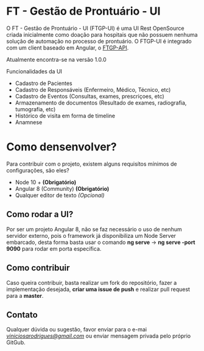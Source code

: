 # FT - Gestão de Prontuário - UI
O FT - Gestão de Prontuário - UI (FTGP-UI) é uma UI Rest OpenSource criada inicialmente como doação para hospitais que não possuem nenhuma solução de automação no processo de prontuário. O FTGP-UI é integrado com um client baseado em Angular, o [FTGP-API](https://github.com/viniciosarodrigues/gestao-de-prontuario).


Atualmente encontra-se na versão 1.0.0

Funcionalidades da UI
- Cadastro de Pacientes
- Cadastro de Responsáveis (Enfermeiro, Médico, Técnico, etc)
- Cadastro de Eventos (Consultas, exames, prescriçoes, etc)
- Armazenamento de documentos (Resultado de exames, radiografia, tumografia, etc)
- Histórico de visita em forma de timeline
- Anamnese

# Como densenvolver?
Para contribuir com o projeto, existem alguns requisítos mínimos de configurações, são eles?
- Node 10 + **(Obrigatório)**
- Angular 8 (Community) **(Obrigatório)**
- Qualquer editor de texto *(Opcional)*

## Como rodar a UI?
Por ser um projeto Angular 8, não se faz necessário o uso de nenhum servidor externo, pois o framework já disponibiliza um Node Server embarcado, desta forma basta usar o comando **ng serve** -> **ng serve -port 9090** para rodar em porta específica.

## Como contribuir
Caso queira contribuir, basta realizar um fork do repositório, fazer a implementação desejada, **criar uma issue de push** e realizar pull request para a **master**.

## Contato
Qualquer dúvida ou sugestão, favor enviar para o e-mai *viniciosarodrigues@gmail.com* ou enviar mensagem privada pelo próprio GitGub.

